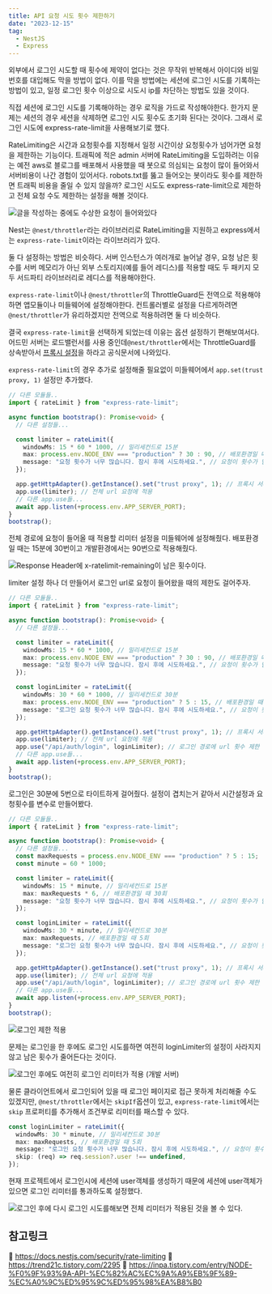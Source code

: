```yaml
---
title: API 요청 시도 횟수 제한하기
date: "2023-12-15"
tag:
  - NestJS
  - Express
---
```


외부에서 로그인 시도할 때 횟수에 제약이 없다는 것은 무작위 반복해서 아이디와 비밀번호를 대입해도 막을 방법이 없다.
이를 막을 방법에는 세션에 로그인 시도를 기록하는 방법이 있고, 일정 로그인 횟수 이상으로 시도시 ip를 차단하는 방법도 있을 것이다.

<!--end-->

직접 세션에 로그인 시도를 기록해야하는 경우 로직을 가드로 작성해야한다.
한가지 문제는 세션의 경우 세션을 삭제하면 로그인 시도 횟수도 초기화 된다는 것이다.
그래서 로그인 시도에 express-rate-limit을 사용해보기로 했다.

RateLimiting은 시간과 요청횟수를 지정해서 일정 시간이상 요청횟수가 넘어가면 요청을 제한하는 기능이다.
트래픽에 적은 admin 서버에 RateLimiting을 도입하려는 이유는
예전 aws로 블로그를 배포해서 사용했을 때 봇으로 의심되는 요청이 많이 들어와서 서버비용이 나간 경험이 있어서다.
robots.txt를 뚫고 들어오는 봇이라도 횟수를 제한하면 트래픽 비용을 줄일 수 있지 않을까?
로그인 시도도 express-rate-limit으로 제한하고 전체 요청 수도 제한하는 설정을 해볼 것이다.

![글을 작성하는 중에도 수상한 요청이 들어와있다](https://github.com/Zamoca42/blog/assets/96982072/92f42a5f-4940-4738-a07a-d9260bfd9d66)

Nest는 `@nest/throttler`라는 라이브러리로 RateLimiting을 지원하고
express에서는 `express-rate-limit`이라는 라이브러리가 있다.

둘 다 설정하는 방법은 비슷하다. 서버 인스턴스가 여러개로 늘어날 경우, 요청 남은 횟수를 서버 메모리가 아닌
외부 스토리지(예를 들어 레디스)를 적용할 때도 두 패키지 모두 서드파티 라이브러리로 레디스를 적용해야한다.

`express-rate-limit`이나 `@nest/throttler`의 ThrottleGuard든 전역으로 적용해야하면
앱모듈이나 미들웨어에 설정해야한다.
컨트롤러별로 설정을 다르게하려면 `@nest/throttler`가 유리하겠지만 전역으로 적용하려면 둘 다 비슷하다.

결국 `express-rate-limit`을 선택하게 되었는데 이유는 옵션 설정하기 편해보여서다.
어드민 서버는 로드밸런서를 사용 중인데`@nest/throttler`에서는 ThrottleGuard를 상속받아서
[프록시 설정](https://docs.nestjs.com/security/rate-limiting#proxies)을 하라고 공식문서에 나와있다.

`express-rate-limit`의 경우 추가로 설정해줄 필요없이 미들웨어에서 `app.set(trust proxy, 1)` 설정만 추가했다.

```ts
// 다른 모듈들..
import { rateLimit } from "express-rate-limit";

async function bootstrap(): Promise<void> {
  // 다른 설정들...

  const limiter = rateLimit({
    windowMs: 15 * 60 * 1000, // 밀리세컨드로 15분
    max: process.env.NODE_ENV === "production" ? 30 : 90, // 배포환경일 때 30회
    message: "요청 횟수가 너무 많습니다. 잠시 후에 시도하세요.", // 요청이 횟수가 넘었을 때 메세지
  });

  app.getHttpAdapter().getInstance().set("trust proxy", 1); // 프록시 서버 세팅
  app.use(limiter); // 전체 url 요청에 적용
  // 다른 app.use들...
  await app.listen(+process.env.APP_SERVER_PORT);
}
bootstrap();
```

전체 경로에 요청이 들어올 때 적용할 리미터 설정을 미들웨어에 설정해줬다.
배포환경일 때는 15분에 30번이고 개발환경에서는 90번으로 적용해줬다.

![Response Header에 x-ratelimit-remaining이 남은 횟수이다.](https://github.com/develop-pix/dump-in-Admin-BE/assets/96982072/a68ea01c-ba14-47db-b94f-705908ac5f25)

limiter 설정 하나 더 만들어서 로그인 url로 요청이 들어왔을 때의 제한도 걸어주자.

```ts
// 다른 모듈들..
import { rateLimit } from "express-rate-limit";

async function bootstrap(): Promise<void> {
  // 다른 설정들...

  const limiter = rateLimit({
    windowMs: 15 * 60 * 1000, // 밀리세컨드로 15분
    max: process.env.NODE_ENV === "production" ? 30 : 90, // 배포환경일 때 30회
    message: "요청 횟수가 너무 많습니다. 잠시 후에 시도하세요.", // 요청이 횟수가 넘었을 때 메세지
  });

  const loginLimiter = rateLimit({
    windowMs: 30 * 60 * 1000, // 밀리세컨드로 30분
    max: process.env.NODE_ENV === "production" ? 5 : 15, // 배포환경일 때 5회
    message: "로그인 요청 횟수가 너무 많습니다. 잠시 후에 시도하세요.", // 요청이 횟수가 넘었을 때 메세지
  });

  app.getHttpAdapter().getInstance().set("trust proxy", 1); // 프록시 서버 세팅
  app.use(limiter); // 전체 url 요청에 적용
  app.use("/api/auth/login", loginLimiter); // 로그인 경로에 url 횟수 제한
  // 다른 app.use들...
  await app.listen(+process.env.APP_SERVER_PORT);
}
bootstrap();
```

로그인은 30분에 5번으로 타이트하게 걸어줬다.
설정이 겹치는거 같아서 시간설정과 요청횟수를 변수로 만들어봤다.

```ts
// 다른 모듈들..
import { rateLimit } from "express-rate-limit";

async function bootstrap(): Promise<void> {
  // 다른 설정들...
  const maxRequests = process.env.NODE_ENV === "production" ? 5 : 15;
  const minute = 60 * 1000;

  const limiter = rateLimit({
    windowMs: 15 * minute, // 밀리세컨드로 15분
    max: maxRequests * 6, // 배포환경일 때 30회
    message: "요청 횟수가 너무 많습니다. 잠시 후에 시도하세요.", // 요청이 횟수가 넘었을 때 메세지
  });

  const loginLimiter = rateLimit({
    windowMs: 30 * minute, // 밀리세컨드로 30분
    max: maxRequests, // 배포환경일 때 5회
    message: "로그인 요청 횟수가 너무 많습니다. 잠시 후에 시도하세요.", // 요청이 횟수가 넘었을 때 메세지
  });

  app.getHttpAdapter().getInstance().set("trust proxy", 1); // 프록시 서버 세팅
  app.use(limiter); // 전체 url 요청에 적용
  app.use("/api/auth/login", loginLimiter); // 로그인 경로에 url 횟수 제한
  // 다른 app.use들...
  await app.listen(+process.env.APP_SERVER_PORT);
}
bootstrap();
```

![로그인 제한 적용](https://github.com/develop-pix/dump-in-Admin-BE/assets/96982072/58c9060f-b4ca-4696-9fd7-0800622f6f11)

문제는 로그인을 한 후에도 로그인 시도를하면 여전히 loginLimiter의 설정이 사라지지 않고 남은 횟수가 줄어든다는 것이다.

![로그인 후에도 여전히 로그인 리미터가 적용 (개발 서버)](https://github.com/develop-pix/dump-in-Admin-BE/assets/96982072/878ad695-a8e1-4d0f-b5f5-2bd6b198f6d5)

물론 클라이언트에서 로그인되어 있을 때 로그인 페이지로 접근 못하게 처리해줄 수도 있겠지만,
`@nest/throttler`에서는 `skipIf`옵션이 있고, `express-rate-limit`에서는
`skip` 프로퍼티를 추가해서 조건부로 리미터를 패스할 수 있다.

```ts
const loginLimiter = rateLimit({
  windowMs: 30 * minute, // 밀리세컨드로 30분
  max: maxRequests, // 배포환경일 때 5회
  message: "로그인 요청 횟수가 너무 많습니다. 잠시 후에 시도하세요.", // 요청이 횟수가 넘었을 때 메세지
  skip: (req) => req.session?.user !== undefined,
});
```

현재 프로젝트에서 로그인시에 세션에 user객체를 생성하기 때문에 세션에 user객체가 있으면 로그인 리미터를 통과하도록 설정했다.

![로그인 후에 다시 로그인 시도를해보면 전체 리미터가 적용된 것을 볼 수 있다.](https://github.com/develop-pix/dump-in-Admin-BE/assets/96982072/8e560e8c-4e9a-4058-ab37-bc2be37e84cc)

## 참고링크

:pushpin: https://docs.nestjs.com/security/rate-limiting
:pushpin: https://trend21c.tistory.com/2295
:pushpin: https://inpa.tistory.com/entry/NODE-%F0%9F%93%9A-API-%EC%82%AC%EC%9A%A9%EB%9F%89-%EC%A0%9C%ED%95%9C%ED%95%98%EA%B8%B0
